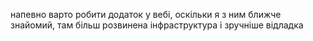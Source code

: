 напевно варто робити додаток у вебі, оскільки я з ним ближче знайомий, там більш розвинена інфраструктура і зручніше відладка